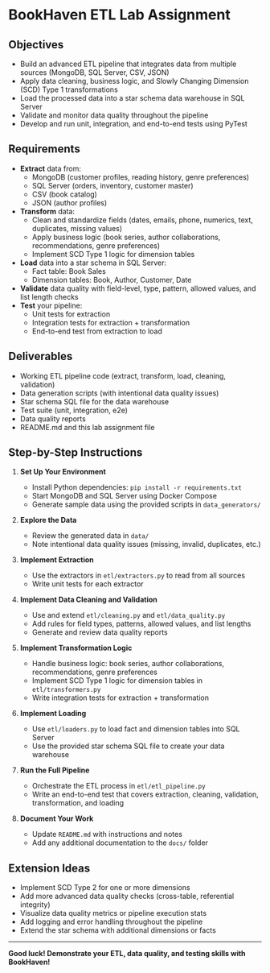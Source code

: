 # BookHaven ETL Lab Assignment

## Objectives
- Build an advanced ETL pipeline that integrates data from multiple sources (MongoDB, SQL Server, CSV, JSON)
- Apply data cleaning, business logic, and Slowly Changing Dimension (SCD) Type 1 transformations
- Load the processed data into a star schema data warehouse in SQL Server
- Validate and monitor data quality throughout the pipeline
- Develop and run unit, integration, and end-to-end tests using PyTest

## Requirements
- **Extract** data from:
  - MongoDB (customer profiles, reading history, genre preferences)
  - SQL Server (orders, inventory, customer master)
  - CSV (book catalog)
  - JSON (author profiles)
- **Transform** data:
  - Clean and standardize fields (dates, emails, phone, numerics, text, duplicates, missing values)
  - Apply business logic (book series, author collaborations, recommendations, genre preferences)
  - Implement SCD Type 1 logic for dimension tables
- **Load** data into a star schema in SQL Server:
  - Fact table: Book Sales
  - Dimension tables: Book, Author, Customer, Date
- **Validate** data quality with field-level, type, pattern, allowed values, and list length checks
- **Test** your pipeline:
  - Unit tests for extraction
  - Integration tests for extraction + transformation
  - End-to-end test from extraction to load

## Deliverables
- Working ETL pipeline code (extract, transform, load, cleaning, validation)
- Data generation scripts (with intentional data quality issues)
- Star schema SQL file for the data warehouse
- Test suite (unit, integration, e2e)
- Data quality reports
- README.md and this lab assignment file

## Step-by-Step Instructions

1. **Set Up Your Environment**
   - Install Python dependencies: `pip install -r requirements.txt`
   - Start MongoDB and SQL Server using Docker Compose
   - Generate sample data using the provided scripts in `data_generators/`

2. **Explore the Data**
   - Review the generated data in `data/`
   - Note intentional data quality issues (missing, invalid, duplicates, etc.)

3. **Implement Extraction**
   - Use the extractors in `etl/extractors.py` to read from all sources
   - Write unit tests for each extractor

4. **Implement Data Cleaning and Validation**
   - Use and extend `etl/cleaning.py` and `etl/data_quality.py`
   - Add rules for field types, patterns, allowed values, and list lengths
   - Generate and review data quality reports

5. **Implement Transformation Logic**
   - Handle business logic: book series, author collaborations, recommendations, genre preferences
   - Implement SCD Type 1 logic for dimension tables in `etl/transformers.py`
   - Write integration tests for extraction + transformation

6. **Implement Loading**
   - Use `etl/loaders.py` to load fact and dimension tables into SQL Server
   - Use the provided star schema SQL file to create your data warehouse

7. **Run the Full Pipeline**
   - Orchestrate the ETL process in `etl/etl_pipeline.py`
   - Write an end-to-end test that covers extraction, cleaning, validation, transformation, and loading

8. **Document Your Work**
   - Update `README.md` with instructions and notes
   - Add any additional documentation to the `docs/` folder

## Extension Ideas
- Implement SCD Type 2 for one or more dimensions
- Add more advanced data quality checks (cross-table, referential integrity)
- Visualize data quality metrics or pipeline execution stats
- Add logging and error handling throughout the pipeline
- Extend the star schema with additional dimensions or facts

---

**Good luck! Demonstrate your ETL, data quality, and testing skills with BookHaven!** 